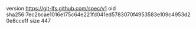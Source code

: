 version https://git-lfs.github.com/spec/v1
oid sha256:7ec2bcae1016e175c64e221fd041ed5783070f4953583e109c4953d20e8cce1f
size 447

